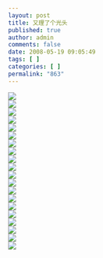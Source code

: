 ```yaml
---
layout: post
title: 又理了个光头
published: true
author: admin
comments: false
date: 2008-05-19 09:05:49
tags: [ ]
categories: [ ]
permalink: "863"
---
```

![][1]  
![][2]  
![][3]  
![][4]  
![][5]  
![][6]  
![][7]  
![][8]  
![][9]  
![][10]  
![][11]  
![][12]  
![][13]  
![][14]  
![][15]  
![][16]  
![][17]  
![][18]  
![][19]  
![][20]

 [1]: http://xujianian.com/jx/blog/UploadFiles/2008-5/519356417.jpg
 [2]: http://xujianian.com/jx/blog/UploadFiles/2008-5/519645358.jpg
 [3]: http://xujianian.com/jx/blog/UploadFiles/2008-5/519454580.jpg
 [4]: http://xujianian.com/jx/blog/UploadFiles/2008-5/519777688.jpg
 [5]: http://xujianian.com/jx/blog/UploadFiles/2008-5/519664803.jpg
 [6]: http://xujianian.com/jx/blog/UploadFiles/2008-5/519260232.jpg
 [7]: http://xujianian.com/jx/blog/UploadFiles/2008-5/519846737.jpg
 [8]: http://xujianian.com/jx/blog/UploadFiles/2008-5/519677053.jpg
 [9]: http://xujianian.com/jx/blog/UploadFiles/2008-5/519994997.jpg
 [10]: http://xujianian.com/jx/blog/UploadFiles/2008-5/519862447.jpg
 [11]: http://xujianian.com/jx/blog/UploadFiles/2008-5/519266384.jpg
 [12]: http://xujianian.com/jx/blog/UploadFiles/2008-5/519427444.jpg
 [13]: http://xujianian.com/jx/blog/UploadFiles/2008-5/519794881.jpg
 [14]: http://xujianian.com/jx/blog/UploadFiles/2008-5/519385037.jpg
 [15]: http://xujianian.com/jx/blog/UploadFiles/2008-5/519447604.jpg
 [16]: http://xujianian.com/jx/blog/UploadFiles/2008-5/519716055.jpg
 [17]: http://xujianian.com/jx/blog/UploadFiles/2008-5/519372347.jpg
 [18]: http://xujianian.com/jx/blog/UploadFiles/2008-5/519513837.jpg
 [19]: http://xujianian.com/jx/blog/UploadFiles/2008-5/519547401.jpg
 [20]: http://xujianian.com/jx/blog/UploadFiles/2008-5/519850843.jpg
